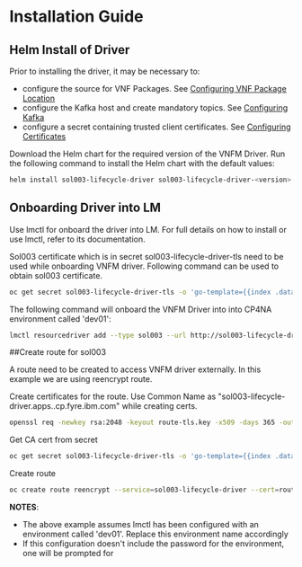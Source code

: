 # Installation Guide

## Helm Install of Driver

Prior to installing the driver, it may be necessary to:
 - configure the source for VNF Packages. See [Configuring VNF Package Location](ConfiguringVNFPackageLocation.md)
 - configure the Kafka host and create mandatory topics. See [Configuring Kafka](ConfiguringKafka.md)
 - configure a secret containing trusted client certificates. See [Configuring Certificates](ConfiguringCertificates.md)


Download the Helm chart for the required version of the VNFM Driver. Run the following command to install the Helm chart with the default values:

```bash
helm install sol003-lifecycle-driver sol003-lifecycle-driver-<version>.tgz
```

## Onboarding Driver into LM

Use lmctl for onboard the driver into LM. For full details on how to install or use lmctl, refer to its documentation.

Sol003 certificate which is in secret sol003-lifecycle-driver-tls need to be used while onboarding VNFM driver. Following command can be used to obtain sol003 certificate.

```bash
oc get secret sol003-lifecycle-driver-tls -o 'go-template={{index .data "tls.crt"}}' | base64 -d > sol003-lifecycle-tls.pem
```

The following command will onboard the VNFM Driver into into CP4NA environment called 'dev01':

```bash
lmctl resourcedriver add --type sol003 --url http://sol003-lifecycle-driver:8296 dev01 --certificate sol003-lifecycle-tls.pem
```

##Create route for sol003

A route need to be created to access VNFM driver externally. In this example we are using reencrypt route.

Create certificates for the route. Use Common Name as "sol003-lifecycle-driver.apps.<cluster name>.cp.fyre.ibm.com" while creating certs.

```bash
openssl req -newkey rsa:2048 -keyout route-tls.key -x509 -days 365 -out route-tls.crt -nodes
```

Get CA cert from secret

```bash
oc get secret sol003-lifecycle-driver-tls -o 'go-template={{index .data "ca.crt"}}' | base64 -d > sol003-ca.crt
```

Create route

```bash
oc create route reencrypt --service=sol003-lifecycle-driver --cert=route-tls.crt --key=route-tls.key --dest-ca-cert=sol003-ca.crt --hostname=sol003-lifecycle-driver.apps.<cluster name>.cp.fyre.ibm.com
```


**NOTES**:
- The above example assumes lmctl has been configured with an environment called 'dev01'. Replace this environment name accordingly
- If this configuration doesn't include the password for the environment, one will be prompted for
